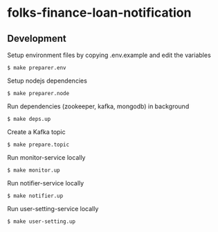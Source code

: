 # folks-finance-loan-notification

## Development
Setup environment files by copying .env.example and edit the variables
```shell
$ make preparer.env
```

Setup nodejs dependencies
```shell
$ make preparer.node
```

Run dependencies (zookeeper, kafka, mongodb) in background
```shell
$ make deps.up
```

Create a Kafka topic
```shell
$ make prepare.topic
```

Run monitor-service locally
```shell
$ make monitor.up
```

Run notifier-service locally
```shell
$ make notifier.up
```

Run user-setting-service locally
```shell
$ make user-setting.up
```
